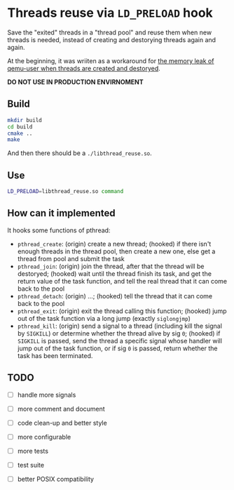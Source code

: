 # Threads reuse via `LD_PRELOAD` hook

Save the "exited" threads in a "thread pool" and reuse them when new threads is needed, instead of creating and destorying threads again and again.

At the beginning, it was wriiten as a workaround for [the memory leak of qemu-user when threads are created and destoryed](https://gitlab.com/qemu-project/qemu/-/issues/866).

**DO NOT USE IN PRODUCTION ENVIRNOMENT**

## Build

```bash
mkdir build
cd build
cmake ..
make
```

And then there should be a `./libthread_reuse.so`.

## Use

```bash
LD_PRELOAD=libthread_reuse.so command
```

## How can it implemented

It hooks some functions of pthread:

- `pthread_create`: (origin) create a new thread; (hooked) if there isn't enough threads in the thread pool, then create a new one, else get a thread from pool and submit the task
- `pthread_join`: (origin) join the thread, after that the thread will be destoryed; (hooked) wait until the thread finish its task, and get the return value of the task function, and tell the real thread that it can come back to the pool
- `pthread_detach`: (origin) ...; (hooked) tell the thread that it can come back to the pool
- `pthread_exit`: (origin) exit the thread calling this function; (hooked) jump out of the task function via a long jump (exactly `siglongjmp`)
- `pthread_kill`: (origin) send a signal to a thread (including kill the signal by `SIGKILL`) or determine whether the thread alive by sig `0`; (hooked) if `SIGKILL` is passed, send the thread a specific signal whose handler will jump out of the task function, or if sig `0` is passed, return whether the task has been terminated.

## TODO

- [ ] handle more signals
- [ ] more comment and document
- [ ] code clean-up and better style
- [ ] more configurable
- [ ] more tests
- [ ] test suite
- [ ] better POSIX compatibility

